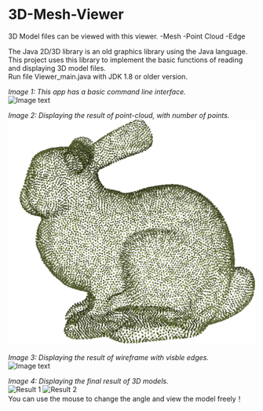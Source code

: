 # 3D-Mesh-Viewer

3D Model files can be viewed with this viewer.
-Mesh
-Point Cloud
-Edge

The Java 2D/3D library is an old graphics library using the Java language. This project uses this library to implement the basic functions of reading and displaying 3D model files.
<br>
Run file Viewer_main.java with JDK 1.8 or older version.
<br>

*Image 1: This app has a basic command line interface.*
<br>
![Image text](https://github.com/Joe-997/3D-Mesh-Viewer/blob/main/img/ui.png)
<br>

*Image 2: Displaying the result of point-cloud, with number of points.*
<br>
![Image text](https://github.com/Joe-997/3D-Mesh-Viewer/blob/main/img/3.png)
<br>

*Image 3: Displaying the result of wireframe with visble edges.*
<br>
![Image text](https://github.com/Joe-997/3D-Mesh-Viewer/blob/main/img/22.png)
<br>

*Image 4: Displaying the final result of 3D models.*
<br>
<img src="https://github.com/Joe-997/3D-Mesh-Viewer/blob/main/img/4.png" alt="Result 1" width="400"/> <img src="https://github.com/Joe-997/3D-Mesh-Viewer/blob/main/img/8.png" alt="Result 2" width="400"/>
<br>
You can use the mouse to change the angle and view the model freely！

